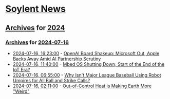 # [Soylent News](../../../README.md)

## [Archives](../../index.md) for [2024](../index.md)

### [Archives](../../index.md) for [2024-07-16](index.md)

* [2024-07-16, 16:23:00](https://soylentnews.org/article.pl?sid=24/07/15/0424225&from=rss) - [OpenAI Board Shakeup: Microsoft Out, Apple Backs Away Amid AI Partnership Scrutiny](https://soylentnews.org/article.pl?sid=24/07/15/0424225&from=rss)
* [2024-07-16, 11:40:00](https://soylentnews.org/article.pl?sid=24/07/15/0421231&from=rss) - [Mbed OS Shutting Down; Start of the End of the IoT Era?](https://soylentnews.org/article.pl?sid=24/07/15/0421231&from=rss)
* [2024-07-16, 06:55:00](https://soylentnews.org/article.pl?sid=24/07/15/0418211&from=rss) - [Why Isn't Major League Baseball Using Robot Umpires for All Ball and Strike Calls?](https://soylentnews.org/article.pl?sid=24/07/15/0418211&from=rss)
* [2024-07-16, 02:11:00](https://soylentnews.org/article.pl?sid=24/07/15/0040216&from=rss) - [Out-of-Control Heat is Making Earth More \"Weird\"](https://soylentnews.org/article.pl?sid=24/07/15/0040216&from=rss)

